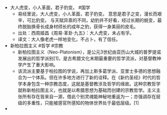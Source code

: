 - 大人虎变，小人革面，君子豹变。 #国学
	- 易经里说，大人虎变，小人革面，君子豹变。 意思是君子之变，漫长而艰辛，可比豹变。 与天赋异禀的不同，幼豹并不好看，经过长期的蜕变，最终脱胎换骨长成身材颀长的成年之豹，获得一身美丽的皮毛。
	- 出处：西周姬昌《周易·革卦·九五》：大人虎变，未占有孚。
	- 译文：大人像老虎一样地变化，不占卜，有了信任。
- 新柏拉图主义 #哲学 #宗教
	- 新柏拉图主义（Neo-Platonism），是公元3世纪由亚历山大城的普罗提诺发展出的哲学派别[1]，是古希腊文化末期最重要的哲学流派，对基督教神学产生了重大影响。
	- 该流派主要基于柏拉图的学说，再加上斯多葛学派、亚里士多德的思想融合为一个体系。但在许多地方进行了新的诠释。在《新约圣经》时代的哲学本身包含一种宗教态度，这就是基督教涉及哲学的缘故。这种宗教哲学就称新柏拉图主义，也就是以希腊思想为基础而创建的宗教哲学。主义主张所有存在皆来自一源，借此个别灵魂能神秘地重返为一；亦强调存在层级的多重性，只能被感官所感知的物体世界处于最低层级。[1]
-